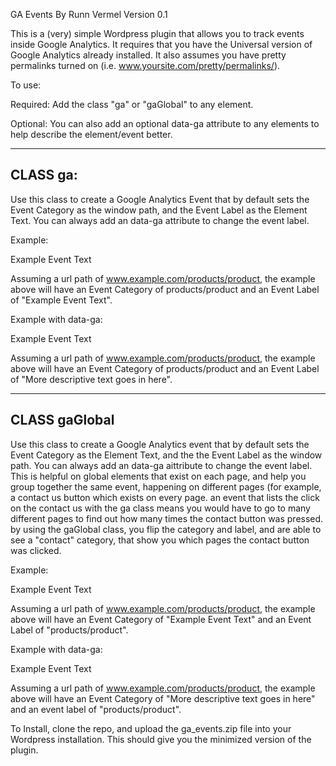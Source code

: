 GA Events
By Runn Vermel
Version 0.1

This is a (very) simple Wordpress plugin that allows you to track events inside Google Analytics. It requires that you have the Universal version of Google Analytics already installed. It also assumes you have pretty permalinks turned on (i.e. www.yoursite.com/pretty/permalinks/). 

To use:

Required:
Add the class "ga" or "gaGlobal" to any element.

Optional:
You can also add an optional data-ga attribute to any elements to help describe the element/event better.


---------------------------------------------- 
CLASS ga:
----------------------------------------------

Use this class to create a Google Analytics Event that by default sets the Event Category as the window path, and the Event Label as the Element Text. You can always add an data-ga attribute to change the event label. 

Example:
<div class="ga">Example Event Text</div>

Assuming a url path of www.example.com/products/product, the example above will have an Event Category of products/product and an Event Label of "Example Event Text". 

Example with data-ga:
<div class="ga" data-ga="More descriptive text goes in here">Example Event Text</div>

Assuming a url path of www.example.com/products/product, the example above will have an Event Category of products/product and an Event Label of "More descriptive text goes in here".

----------------------------------------------
CLASS gaGlobal
----------------------------------------------

Use this class to create a Google Analytics event that by default sets the Event Category as the Element Text, and the the Event Label as the window path. You can always add an data-ga aittribute to change the event label. This is helpful on global elements that exist on each page, and help you group together the same event, happening on different pages (for example, a contact us button which exists on every page. an event that lists the click on the contact us with the ga class means you would have to go to many different pages to find out how many times the contact button was pressed. by using the gaGlobal class, you flip the category and label, and are able to see a "contact" category, that show you which pages the contact button was clicked. 
  
Example:
<div class="gaGlobal">Example Event Text</div>
  
Assuming a url path of www.example.com/products/product, the example above will have an Event Category of "Example Event Text" and an Event Label of "products/product".  
   
Example with data-ga:
<div class="gaGlobal" data-ga="More descriptive text goes in here">Example Event Text</div>
 
Assuming a url path of www.example.com/products/product, the example above will have an Event Category of "More descriptive text goes in here"  and an event label of "products/product".

To Install, clone the repo, and upload the ga_events.zip file into your Wordpress installation. This should give you the minimized version of the plugin.

